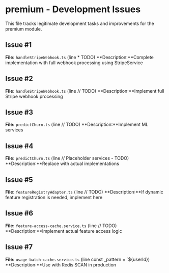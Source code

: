 # premium - Development Issues

This file tracks legitimate development tasks and improvements for the premium module.

## Issue #1
**File:** `handleStripeWebhook.ts` (line  * TODO)
**Description:**Complete implementation with full webhook processing using StripeService

## Issue #2
**File:** `handleStripeWebhook.ts` (line       // TODO)
**Description:**Implement full Stripe webhook processing

## Issue #3
**File:** `predictChurn.ts` (line // TODO)
**Description:**Implement ML services

## Issue #4
**File:** `predictChurn.ts` (line // Placeholder services - TODO)
**Description:**Replace with actual implementations

## Issue #5
**File:** `featureRegistryAdapter.ts` (line     // TODO)
**Description:**If dynamic feature registration is needed, implement here

## Issue #6
**File:** `feature-access-cache.service.ts` (line       // TODO)
**Description:**Implement actual feature access logic

## Issue #7
**File:** `usage-batch-cache.service.ts` (line       const _pattern = `${userId})
**Description:**Use with Redis SCAN in production

